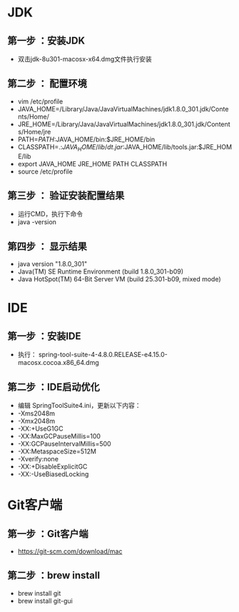 # JDK







## 第一步 ：安装JDK

- 双击jdk-8u301-macosx-x64.dmg文件执行安装

## 第二步 ： 配置环境

- vim /etc/profile
- JAVA_HOME=/Library/Java/JavaVirtualMachines/jdk1.8.0_301.jdk/Contents/Home/
- JRE_HOME=/Library/Java/JavaVirtualMachines/jdk1.8.0_301.jdk/Contents/Home/jre
- PATH=$PATH:$JAVA_HOME/bin:$JRE_HOME/bin
- CLASSPATH=.:$JAVA_HOME/lib/dt.jar:$JAVA_HOME/lib/tools.jar:$JRE_HOME/lib
- export JAVA_HOME JRE_HOME PATH CLASSPATH
- source /etc/profile

## 第三步 ： 验证安装配置结果

- 运行CMD，执行下命令
- java -version

## 第四步 ： 显示结果

- java version "1.8.0_301"
- Java(TM) SE Runtime Environment (build 1.8.0_301-b09)
- Java HotSpot(TM) 64-Bit Server VM (build 25.301-b09, mixed mode)



# IDE

## 第一步 ：安装IDE
- 执行： spring-tool-suite-4-4.8.0.RELEASE-e4.15.0-macosx.cocoa.x86_64.dmg

## 第二步 ：IDE启动优化
- 编辑 SpringToolSuite4.ini，更新以下内容：
- -Xms2048m
- -Xmx2048m
- -XX:+UseG1GC
- -XX:MaxGCPauseMillis=100 
- -XX:GCPauseIntervalMillis=500
- -XX:MetaspaceSize=512M 
- -Xverify:none
- -XX:+DisableExplicitGC
- -XX:-UseBiasedLocking


# Git客户端

## 第一步 ：Git客户端
- https://git-scm.com/download/mac
## 第二步 ：brew install 
- brew install git
- brew install git-gui
